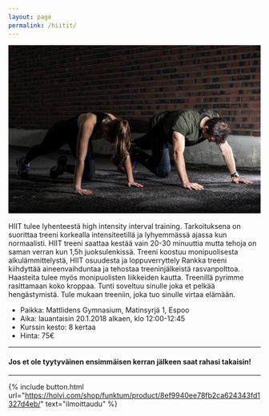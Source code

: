 ```yaml
---
layout: page
permalink: /hiitit/
---
```


![HIIT IT](/media/hiit-it.jpg)


HIIT tulee lyhenteestä high intensity interval training. Tarkoituksena on suorittaa treeni korkealla intensiteetillä ja 
lyhyemmässä ajassa kun normaalisti. HIIT treeni saattaa kestää vain 20-30 minuuttia mutta tehoja on saman verran kun 1,5h 
juoksulenkissä. Treeni koostuu monipuolisesta alkulämmittelystä, HIIT osuudesta ja loppuverryttely Rankka treeni kiihdyttää 
aineenvaihduntaa ja tehostaa treeninjälkeistä rasvanpolttoa. Haasteita tulee myös monipuolisten liikkeiden kautta. 
Treenillä pyrimme rasittamaan koko kroppaa. Tunti soveltuu sinulle joka et pelkää hengästymistä. Tule mukaan treeniin, 
joka tuo sinulle virtaa elämään.


* Paikka: Mattlidens Gymnasium, Matinsyrjä 1, Espoo
* Aika: lauantaisin 20.1.2018 alkaen, klo 12:00-12:45
* Kurssin kesto: 8 kertaa
* Hinta: 75€

---

#### Jos et ole tyytyväinen ensimmäisen kerran jälkeen saat rahasi takaisin!

---

{% include button.html url="https://holvi.com/shop/funktum/product/8ef9940ee78fb2ca624343fd1327d4eb/" text="ilmoittaudu" %}
